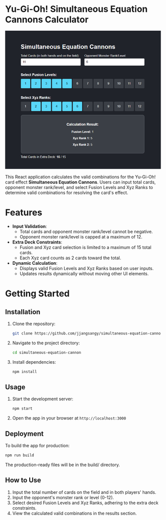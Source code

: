 # Yu-Gi-Oh! Simultaneous Equation Cannons Calculator

![card](./assets/ui.png)

This React application calculates the valid combinations for the Yu-Gi-Oh! card effect **Simultaneous Equation Cannons**. Users can input total cards, opponent monster rank/level, and select Fusion Levels and Xyz Ranks to determine valid combinations for resolving the card's effect.

# Features

- **Input Validation**:
  - Total cards and opponent monster rank/level cannot be negative.
  - Opponent monster rank/level is capped at a maximum of 12.
- **Extra Deck Constraints**:
  - Fusion and Xyz card selection is limited to a maximum of 15 total cards.
  - Each Xyz card counts as 2 cards toward the total.
- **Dynamic Calculation**:
  - Displays valid Fusion Levels and Xyz Ranks based on user inputs.
  - Updates results dynamically without moving other UI elements.

# Getting Started

## Installation

1. Clone the repository:
    ```bash
    git clone https://github.com/jjangsangy/simultaneous-equation-cannon.git
    ```
2. Navigate to the project directory:
    ```bash
    cd simultaneous-equation-cannon
    ```
3. Install dependencies:
    ```bash
    npm install
    ```

## Usage
1. Start the development server:
    ```bash
    npm start
    ```
2. Open the app in your browser at `http://localhost:3000`

## Deployment

To build the app for production:

```bash
npm run build
```

The production-ready files will be in the build/ directory.

##  How to Use

1. Input the total number of cards on the field and in both players' hands.
2. Input the opponent's monster rank or level (0-12).
3. Select desired Fusion Levels and Xyz Ranks, adhering to the extra deck constraints.
4. View the calculated valid combinations in the results section.